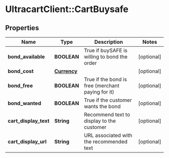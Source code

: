 # UltracartClient::CartBuysafe

## Properties
Name | Type | Description | Notes
------------ | ------------- | ------------- | -------------
**bond_available** | **BOOLEAN** | True if buySAFE is willing to bond the order | [optional] 
**bond_cost** | [**Currency**](Currency.md) |  | [optional] 
**bond_free** | **BOOLEAN** | True if the bond is free (merchant paying for it) | [optional] 
**bond_wanted** | **BOOLEAN** | True if the customer wants the bond | [optional] 
**cart_display_text** | **String** | Recommend text to display to the customer | [optional] 
**cart_display_url** | **String** | URL associated with the recommended text | [optional] 


